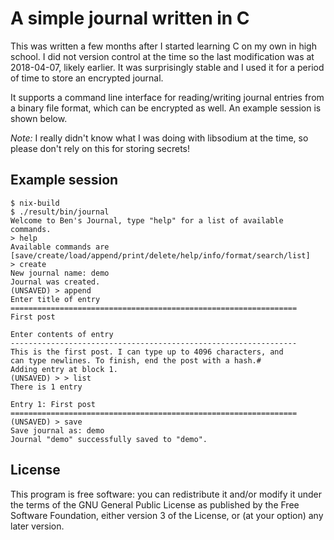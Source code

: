 # A simple journal written in C
This was written a few months after I started learning C on my own in
high school.  I did not version control at the time so the last
modification was at 2018-04-07, likely earlier.  It was surprisingly
stable and I used it for a period of time to store an encrypted
journal.

It supports a command line interface for reading/writing journal
entries from a binary file format, which can be encrypted as well.  An
example session is shown below.

*Note:* I really didn't know what I was doing with libsodium at the
time, so please don't rely on this for storing secrets!

## Example session
```
$ nix-build
$ ./result/bin/journal
Welcome to Ben's Journal, type "help" for a list of available commands.
> help
Available commands are [save/create/load/append/print/delete/help/info/format/search/list]
> create
New journal name: demo
Journal was created.
(UNSAVED) > append
Enter title of entry
================================================================
First post    

Enter contents of entry
----------------------------------------------------------------
This is the first post. I can type up to 4096 characters, and
can type newlines. To finish, end the post with a hash.#
Adding entry at block 1.
(UNSAVED) > > list
There is 1 entry

Entry 1: First post
================================================================
(UNSAVED) > save
Save journal as: demo
Journal "demo" successfully saved to "demo".
```

## License
This program is free software: you can redistribute it and/or modify
it under the terms of the GNU General Public License as published by
the Free Software Foundation, either version 3 of the License, or (at
your option) any later version.
